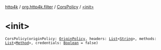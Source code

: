 [http4k](../../index.md) / [org.http4k.filter](../index.md) / [CorsPolicy](index.md) / [&lt;init&gt;](./-init-.md)

# &lt;init&gt;

`CorsPolicy(originPolicy: `[`OriginPolicy`](../-origin-policy.md)`, headers: `[`List`](https://kotlinlang.org/api/latest/jvm/stdlib/kotlin.collections/-list/index.html)`<`[`String`](https://kotlinlang.org/api/latest/jvm/stdlib/kotlin/-string/index.html)`>, methods: `[`List`](https://kotlinlang.org/api/latest/jvm/stdlib/kotlin.collections/-list/index.html)`<`[`Method`](../../org.http4k.core/-method/index.md)`>, credentials: `[`Boolean`](https://kotlinlang.org/api/latest/jvm/stdlib/kotlin/-boolean/index.html)` = false)`